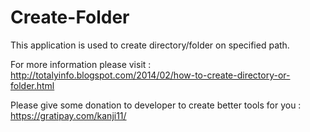 Create-Folder
=============
This application is used to create directory/folder on specified path.


For more information please visit : http://totalyinfo.blogspot.com/2014/02/how-to-create-directory-or-folder.html


Please give some donation to developer to create better tools for you : https://gratipay.com/kanji11/
